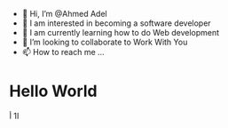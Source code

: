 - 👋 Hi, I’m @Ahmed Adel
- 👀 I am interested in becoming a software developer
- 🌱 I am currently learning how to do Web development
- 💞️ I’m looking to collaborate to Work With You
- 📫 How to reach me ...

<!---
Ahmed adel/Ahmed adel is a ✨ special ✨ repository because its `README.md` (this file) appears on your GitHub profile.
You can click the Preview link to take a look at your changes.
--->
<h1>Hello World</h1>
ا1
أ
